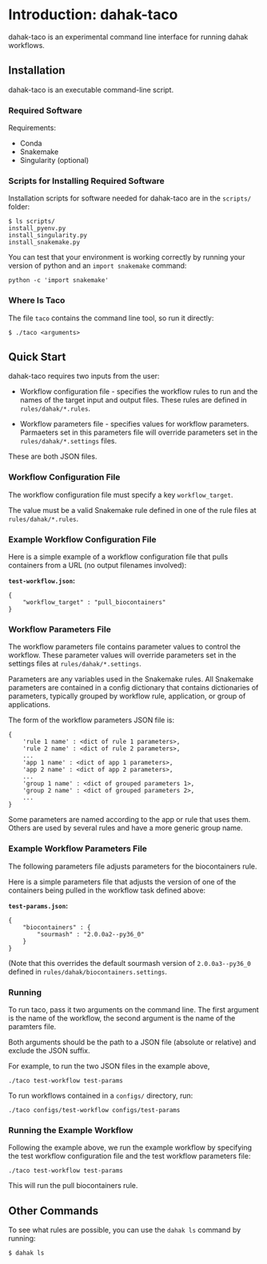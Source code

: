 # Introduction: dahak-taco

dahak-taco is an experimental 
command line interface for 
running dahak workflows.

## Installation

dahak-taco is an executable command-line script.

### Required Software

Requirements:

* Conda
* Snakemake
* Singularity (optional)

### Scripts for Installing Required Software

Installation scripts for software needed 
for dahak-taco are in the `scripts/` folder:

```
$ ls scripts/
install_pyenv.py
install_singularity.py
install_snakemake.py
```

You can test that your environment is working correctly
by running your version of python and an 
`import snakemake` command:

```
python -c 'import snakemake'
```

### Where Is Taco

The file `taco` contains the command line tool,
so run it directly:

```
$ ./taco <arguments>
```

## Quick Start

dahak-taco requires two inputs from the user:

* Workflow configuration file - specifies the workflow rules
    to run and the names of the target input and output files.
    These rules are defined in `rules/dahak/*.rules`.

* Workflow parameters file - specifies values for 
    workflow parameters. Parmaeters set in this
    parameters file will override parameters set
    in the `rules/dahak/*.settings` files.

These are both JSON files.

### Workflow Configuration File

The workflow configuration file 
must specify a key `workflow_target`.

The value must be a valid Snakemake rule
defined in one of the rule files at `rules/dahak/*.rules`.

### Example Workflow Configuration File

Here is a simple example of a workflow 
configuration file that pulls containers
from a URL (no output filenames involved):

**`test-workflow.json`:**

```
{
    "workflow_target" : "pull_biocontainers"
}
``` 

### Workflow Parameters File

The workflow parameters file contains parameter values
to control the workflow. These parameter values will override
parameters set in the settings files at `rules/dahak/*.settings`.

Parameters are any variables used in the Snakemake rules.
All Snakemake parameters are contained in a config dictionary
that contains dictionaries of parameters, typically grouped 
by workflow rule, application, or group of applications.

The form of the workflow parameters JSON file is:

```
{
    'rule 1 name' : <dict of rule 1 parameters>,
    'rule 2 name' : <dict of rule 2 parameters>,
    ...
    'app 1 name' : <dict of app 1 parameters>,
    'app 2 name' : <dict of app 2 parameters>,
    ...
    'group 1 name' : <dict of grouped parameters 1>,
    'group 2 name' : <dict of grouped parameters 2>,
    ...
}
```

Some parameters are named according to the app or rule 
that uses them. Others are used by several rules and 
have a more generic group name.

### Example Workflow Parameters File

The following parameters file adjusts parameters for 
the biocontainers rule.

Here is a simple parameters file that adjusts
the version of one of the containers being
pulled in the workflow task defined above:

**`test-params.json`:**

```
{
    "biocontainers" : {
        "sourmash" : "2.0.0a2--py36_0"
    }
}
```

(Note that this overrides the default 
sourmash version of `2.0.0a3--py36_0`
defined in `rules/dahak/biocontainers.settings`.

### Running

To run taco, pass it two arguments on the command line.
The first argument is the name of the workflow,
the second argument is the name of the paramters file.

Both arguments should be the path to a JSON file
(absolute or relative) and exclude the JSON suffix.

For example, to run the two JSON files in the 
example above,

```
./taco test-workflow test-params
```

To run workflows contained in a `configs/` directory, run:

```
./taco configs/test-workflow configs/test-params
```

### Running the Example Workflow

Following the example above, we run the example workflow
by specifying the test workflow configuration file 
and the test workflow parameters file:

```
./taco test-workflow test-params
```

This will run the pull biocontainers rule.

## Other Commands

To see what rules are possible, you can 
use the `dahak ls` command by running:

```
$ dahak ls
```

